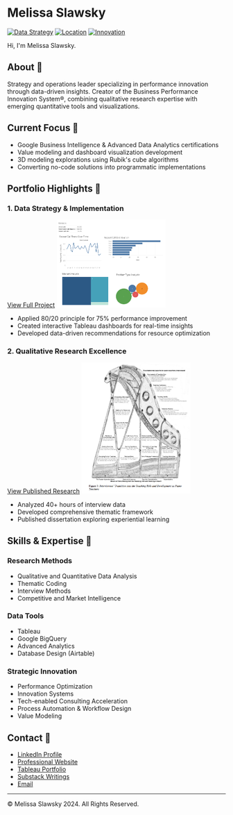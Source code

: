 # Melissa Slawsky
[![Data Strategy](https://img.shields.io/badge/Strategy-Data--Driven-blue)]()
[![Location](https://img.shields.io/badge/Location-Asheville%20NC-green)]()
[![Innovation](https://img.shields.io/badge/Focus-Performance%20Innovation-orange)]()

Hi, I'm Melissa Slawsky. 

## About 👤
Strategy and operations leader specializing in performance innovation through data-driven insights. Creator of the Business Performance Innovation System®, combining qualitative research expertise with emerging quantitative tools and visualizations.

## Current Focus 🔬
- Google Business Intelligence & Advanced Data Analytics certifications
- Value modeling and dashboard visualization development
- 3D modeling explorations using Rubik's cube algorithms
- Converting no-code solutions into programmatic implementations

## Portfolio Highlights 🔎

### 1. Data Strategy & Implementation
[View Full Project](https://github.com/mslawsky/google-fiber-dashboard-analytics)
<img src="https://raw.githubusercontent.com/mslawsky/google-fiber-dashboard-analytics/main/dashboard-google-fiber.png" alt="Google Fiber Dashboard" width="50%">
- Applied 80/20 principle for 75% performance improvement
- Created interactive Tableau dashboards for real-time insights
- Developed data-driven recommendations for resource optimization
  

### 2. Qualitative Research Excellence
[View Published Research](https://digitalcommons.usf.edu/etd/3352/)
<img src="https://raw.githubusercontent.com/mslawsky/qualitative-dissertation-research/main/thematic-analysis.png" alt="Thematic Analysis Framework" width="50%">
- Analyzed 40+ hours of interview data
- Developed comprehensive thematic framework
- Published dissertation exploring experiential learning


## Skills & Expertise 📐

### Research Methods
- Qualitative and Quantitative Data Analysis
- Thematic Coding
- Interview Methods
- Competitive and Market Intelligence

### Data Tools
- Tableau
- Google BigQuery
- Advanced Analytics
- Database Design (Airtable)

### Strategic Innovation
- Performance Optimization
- Innovation Systems
- Tech-enabled Consulting Acceleration
- Process Automation & Workflow Design
- Value Modeling

## Contact 📧
- [LinkedIn Profile](https://www.linkedin.com/in/melissaslawsky/)
- [Professional Website](https://melissaslawsky.com/client-results/)
- [Tableau Portfolio](https://public.tableau.com/app/profile/melissa.slawsky1925/vizzes)
- [Substack Writings](https://melissaslawsky.substack.com/)
- [Email](mailto:melissa@melissaslawsky.com)

---
© Melissa Slawsky 2024. All Rights Reserved.
